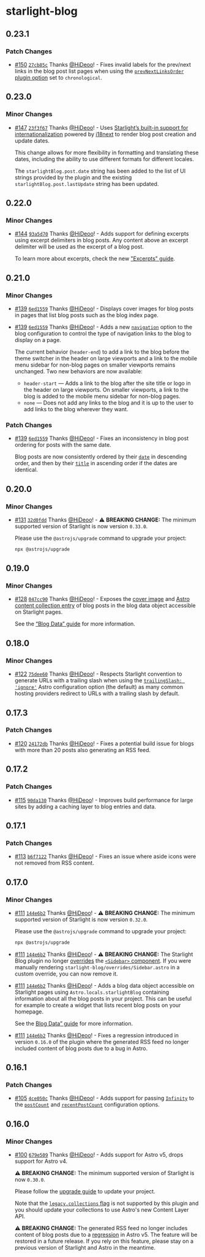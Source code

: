 # starlight-blog

## 0.23.1

### Patch Changes

- [#150](https://github.com/HiDeoo/starlight-blog/pull/150) [`27cb85c`](https://github.com/HiDeoo/starlight-blog/commit/27cb85c13eac94d8cf9f65371a73fee2f23a7251) Thanks [@HiDeoo](https://github.com/HiDeoo)! - Fixes invalid labels for the prev/next links in the blog post list pages when using the [`prevNextLinksOrder` plugin option](https://starlight-blog-docs.vercel.app/configuration/#prevnextlinksorder) set to `chronological`.

## 0.23.0

### Minor Changes

- [#147](https://github.com/HiDeoo/starlight-blog/pull/147) [`23f3f67`](https://github.com/HiDeoo/starlight-blog/commit/23f3f673a1e60a039a05ef16dea7a2b11ca4a85e) Thanks [@HiDeoo](https://github.com/HiDeoo)! - Uses [Starlight’s built-in support for internationalization](https://starlight.astro.build/guides/i18n/#using-ui-translations) powered by [i18next](https://www.i18next.com/) to render blog post creation and update dates.

  This change allows for more flexibility in formatting and translating these dates, including the ability to use different formats for different locales.

  The `starlightBlog.post.date` string has been added to the list of UI strings provided by the plugin and the existing `starlightBlog.post.lastUpdate` string has been updated.

## 0.22.0

### Minor Changes

- [#144](https://github.com/HiDeoo/starlight-blog/pull/144) [`93a5d70`](https://github.com/HiDeoo/starlight-blog/commit/93a5d70e06524f2eefe46ad3d3e4a9390cb646cf) Thanks [@HiDeoo](https://github.com/HiDeoo)! - Adds support for defining excerpts using excerpt delimiters in blog posts. Any content above an excerpt delimiter will be used as the excerpt of a blog post.

  To learn more about excerpts, check the new ["Excerpts" guide](https://starlight-blog-docs.vercel.app/guides/excerpts/).

## 0.21.0

### Minor Changes

- [#139](https://github.com/HiDeoo/starlight-blog/pull/139) [`6ed1559`](https://github.com/HiDeoo/starlight-blog/commit/6ed15599bf075feeac4165e57d56b86967d72ad2) Thanks [@HiDeoo](https://github.com/HiDeoo)! - Displays cover images for blog posts in pages that list blog posts such as the blog index page.

- [#139](https://github.com/HiDeoo/starlight-blog/pull/139) [`6ed1559`](https://github.com/HiDeoo/starlight-blog/commit/6ed15599bf075feeac4165e57d56b86967d72ad2) Thanks [@HiDeoo](https://github.com/HiDeoo)! - Adds a new [`navigation`](https://starlight-blog-docs.vercel.app/configuration/#navigation) option to the blog configuration to control the type of navigation links to the blog to display on a page.

  The current behavior (`header-end`) to add a link to the blog before the theme switcher in the header on large viewports and a link to the mobile menu sidebar for non-blog pages on smaller viewports remains unchanged. Two new behaviors are now available:

  - `header-start` — Adds a link to the blog after the site title or logo in the header on large viewports. On smaller viewports, a link to the blog is added to the mobile menu sidebar for non-blog pages.
  - `none` — Does not add any links to the blog and it is up to the user to add links to the blog wherever they want.

### Patch Changes

- [#139](https://github.com/HiDeoo/starlight-blog/pull/139) [`6ed1559`](https://github.com/HiDeoo/starlight-blog/commit/6ed15599bf075feeac4165e57d56b86967d72ad2) Thanks [@HiDeoo](https://github.com/HiDeoo)! - Fixes an inconsistency in blog post ordering for posts with the same date.

  Blog posts are now consistently ordered by their [`date`](https://starlight-blog-docs.vercel.app/guides/frontmatter/#date-required) in descending order, and then by their [`title`](https://starlight-blog-docs.vercel.app/guides/frontmatter/#title-required) in ascending order if the dates are identical.

## 0.20.0

### Minor Changes

- [#131](https://github.com/HiDeoo/starlight-blog/pull/131) [`32d0fdd`](https://github.com/HiDeoo/starlight-blog/commit/32d0fddf2ee01410e9c830de37209648f35de99d) Thanks [@HiDeoo](https://github.com/HiDeoo)! - ⚠️ **BREAKING CHANGE:** The minimum supported version of Starlight is now version `0.33.0`.

  Please use the `@astrojs/upgrade` command to upgrade your project:

  ```sh
  npx @astrojs/upgrade
  ```

## 0.19.0

### Minor Changes

- [#128](https://github.com/HiDeoo/starlight-blog/pull/128) [`047cc90`](https://github.com/HiDeoo/starlight-blog/commit/047cc9050452779a0faf0319ecfadd24510617fb) Thanks [@HiDeoo](https://github.com/HiDeoo)! - Exposes the [cover image](https://starlight-blog-docs.vercel.app/guides/blog-data/#cover) and [Astro content collection entry](https://starlight-blog-docs.vercel.app/guides/blog-dat/#entry) of blog posts in the blog data object accessible on Starlight pages.

  See the [“Blog Data” guide](https://starlight-blog-docs.vercel.app/guides/blog-data/) for more information.

## 0.18.0

### Minor Changes

- [#122](https://github.com/HiDeoo/starlight-blog/pull/122) [`75dee60`](https://github.com/HiDeoo/starlight-blog/commit/75dee601d9914a57269ba942b0332db04658ebdc) Thanks [@HiDeoo](https://github.com/HiDeoo)! - Respects Starlight convention to generate URLs with a trailing slash when using the [`trailingSlash: 'ignore'`](https://docs.astro.build/en/reference/configuration-reference/#trailingslash) Astro configuration option (the default) as many common hosting providers redirect to URLs with a trailing slash by default.

## 0.17.3

### Patch Changes

- [#120](https://github.com/HiDeoo/starlight-blog/pull/120) [`24172db`](https://github.com/HiDeoo/starlight-blog/commit/24172dbe1b36442f982b86a5d3588749eb906658) Thanks [@HiDeoo](https://github.com/HiDeoo)! - Fixes a potential build issue for blogs with more than 20 posts also generating an RSS feed.

## 0.17.2

### Patch Changes

- [#115](https://github.com/HiDeoo/starlight-blog/pull/115) [`90da130`](https://github.com/HiDeoo/starlight-blog/commit/90da130940fc3b918f66a7cb0c4a6b1d1ef2a033) Thanks [@HiDeoo](https://github.com/HiDeoo)! - Improves build performance for large sites by adding a caching layer to blog entries and data.

## 0.17.1

### Patch Changes

- [#113](https://github.com/HiDeoo/starlight-blog/pull/113) [`b6f7122`](https://github.com/HiDeoo/starlight-blog/commit/b6f7122206a11eb737a614cf2a6daf119531e6db) Thanks [@HiDeoo](https://github.com/HiDeoo)! - Fixes an issue where aside icons were not removed from RSS content.

## 0.17.0

### Minor Changes

- [#111](https://github.com/HiDeoo/starlight-blog/pull/111) [`144e6b2`](https://github.com/HiDeoo/starlight-blog/commit/144e6b2cad8ff011806f9b8d5bb7f609f7e8fc13) Thanks [@HiDeoo](https://github.com/HiDeoo)! - ⚠️ **BREAKING CHANGE:** The minimum supported version of Starlight is now version `0.32.0`.

  Please use the `@astrojs/upgrade` command to upgrade your project:

  ```sh
  npx @astrojs/upgrade
  ```

- [#111](https://github.com/HiDeoo/starlight-blog/pull/111) [`144e6b2`](https://github.com/HiDeoo/starlight-blog/commit/144e6b2cad8ff011806f9b8d5bb7f609f7e8fc13) Thanks [@HiDeoo](https://github.com/HiDeoo)! - ⚠️ **BREAKING CHANGE:** The Starlight Blog plugin no longer [overrides](https://starlight.astro.build/guides/overriding-components/) the [`<Sidebar>` component](https://starlight.astro.build/reference/overrides/#sidebar). If you were manually rendering `starlight-blog/overrides/Sidebar.astro` in a custom override, you can now remove it.

- [#111](https://github.com/HiDeoo/starlight-blog/pull/111) [`144e6b2`](https://github.com/HiDeoo/starlight-blog/commit/144e6b2cad8ff011806f9b8d5bb7f609f7e8fc13) Thanks [@HiDeoo](https://github.com/HiDeoo)! - Adds a blog data object accessible on Starlight pages using `Astro.locals.starlightBlog` containing information about all the blog posts in your project. This can be useful for example to create a widget that lists recent blog posts on your homepage.

  See the [Blog Data” guide](https://starlight-blog-docs.vercel.app/guides/blog-data/) for more information.

- [#111](https://github.com/HiDeoo/starlight-blog/pull/111) [`144e6b2`](https://github.com/HiDeoo/starlight-blog/commit/144e6b2cad8ff011806f9b8d5bb7f609f7e8fc13) Thanks [@HiDeoo](https://github.com/HiDeoo)! - Fixes a regression introduced in version `0.16.0` of the plugin where the generated RSS feed no longer included content of blog posts due to a bug in Astro.

## 0.16.1

### Patch Changes

- [#105](https://github.com/HiDeoo/starlight-blog/pull/105) [`4ce050c`](https://github.com/HiDeoo/starlight-blog/commit/4ce050c9e6317d2cb3b7329e84aa9b0a5aa02cb5) Thanks [@HiDeoo](https://github.com/HiDeoo)! - Adds support for passing [`Infinity`](https://developer.mozilla.org/en-US/docs/Web/JavaScript/Reference/Global_Objects/Infinity) to the [`postCount`](https://starlight-blog-docs.vercel.app/configuration#postcount) and [`recentPostCount`](https://starlight-blog-docs.vercel.app/configuration#recentpostcount) configuration options.

## 0.16.0

### Minor Changes

- [#100](https://github.com/HiDeoo/starlight-blog/pull/100) [`679e509`](https://github.com/HiDeoo/starlight-blog/commit/679e50998bad26034735c99302de5645dd87bf6e) Thanks [@HiDeoo](https://github.com/HiDeoo)! - Adds support for Astro v5, drops support for Astro v4.

  ⚠️ **BREAKING CHANGE:** The minimum supported version of Starlight is now `0.30.0`.

  Please follow the [upgrade guide](https://github.com/withastro/starlight/releases/tag/%40astrojs/starlight%400.30.0) to update your project.

  Note that the [`legacy.collections` flag](https://docs.astro.build/en/reference/legacy-flags/#collections) is not supported by this plugin and you should update your collections to use Astro's new Content Layer API.

  ⚠️ **BREAKING CHANGE:** The generated RSS feed no longer includes content of blog posts due to a [regression](https://github.com/withastro/astro/issues/12669) in Astro v5. The feature will be restored in a future release. If you rely on this feature, please stay on a previous version of Starlight and Astro in the meantime.
